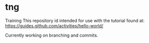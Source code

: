 # tng
Training
This repository id intended for use with the tutorial found at: 
https://guides.github.com/activities/hello-world/

Currently working on branching and commits.
